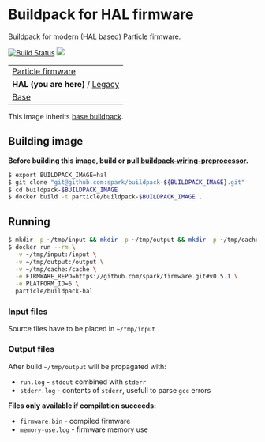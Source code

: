 # Buildpack for HAL firmware
Buildpack for modern (HAL based) Particle firmware.

[![Build Status](https://travis-ci.org/spark/buildpack-hal.svg)](https://travis-ci.org/spark/buildpack-hal) [![](https://imagelayers.io/badge/particle/buildpack-hal:latest.svg)](https://imagelayers.io/?images=particle/buildpack-hal:latest 'Get your own badge on imagelayers.io')

| |
|---|
|  [Particle firmware](https://github.com/spark/firmware-buildpack-builder)  |
| **HAL (you are here)** / [Legacy](https://github.com/spark/buildpack-0.3.x)   |
| [Base](https://github.com/spark/buildpack-base) |

This image inherits [base buildpack](https://github.com/spark/buildpack-base).

## Building image

**Before building this image, build or pull [buildpack-wiring-preprocessor](https://github.com/spark/buildpack-wiring-preprocessor).**

```bash
$ export BUILDPACK_IMAGE=hal
$ git clone "git@github.com:spark/buildpack-${BUILDPACK_IMAGE}.git"
$ cd buildpack-$BUILDPACK_IMAGE
$ docker build -t particle/buildpack-$BUILDPACK_IMAGE .
```

## Running

```bash
$ mkdir -p ~/tmp/input && mkdir -p ~/tmp/output && mkdir -p ~/tmp/cache
$ docker run --rm \
  -v ~/tmp/input:/input \
  -v ~/tmp/output:/output \
  -v ~/tmp/cache:/cache \
  -e FIRMWARE_REPO=https://github.com/spark/firmware.git#v0.5.1 \
  -e PLATFORM_ID=6 \
  particle/buildpack-hal
```

### Input files
Source files have to be placed in `~/tmp/input`

### Output files
After build `~/tmp/output` will be propagated with:

* `run.log` - `stdout` combined with `stderr`
* `stderr.log` - contents of `stderr`, usefull to parse `gcc` errors

**Files only available if compilation succeeds:**
* `firmware.bin` - compiled firmware
* `memory-use.log` - firmware memory use

